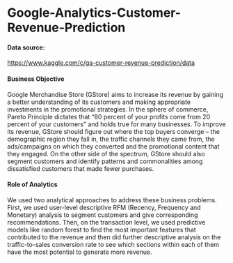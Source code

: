 # Google-Analytics-Customer-Revenue-Prediction
#### Data source: 
https://www.kaggle.com/c/ga-customer-revenue-prediction/data
#### Business Objective
Google Merchandise Store (GStore) aims to increase its revenue by gaining a better understanding of its customers and making appropriate investments in the
promotional strategies. In the sphere of commerce, Pareto Principle dictates that “80 percent of
your profits come from 20 percent of your customers” and holds true for many businesses. To
improve its revenue, GStore should figure out
where the top buyers converge – the demographic region they fall in, the traffic channels they
came from, the ads/campaigns on which they converted and the promotional content that they
engaged. On
the other side of the spectrum, GStore should also segment customers and identify patterns and commonalities among
dissatisfied customers that made fewer purchases. 

#### Role of Analytics
We used two analytical approaches to address these business problems. First, we used user-level
descriptive RFM (Recency, Frequency and Monetary) analysis to segment customers and give
corresponding recommendations. Then, on the transaction level, we used predictive models like
random forest to find the most important features that contributed to the revenue and then did
further descriptive analysis on the traffic-to-sales conversion rate to see which sections within each
of them have the most potential to generate more revenue. 

